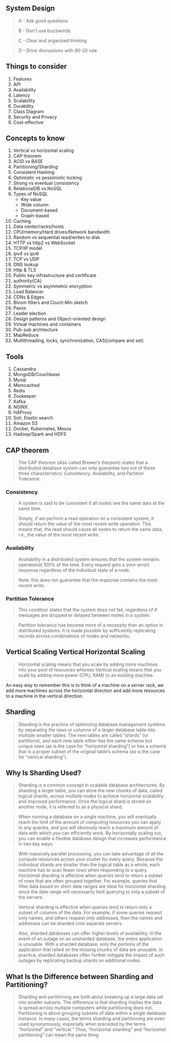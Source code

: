 ## System Design
>A - Ask good questions

>B - Don't use buzzwords

>C - Clear and organized thinking

>D - Drive discussions with 80-20 rule

## Things to consider
1. Features
2. API
3. Availability
4. Latency
5. Scalability
6. Durability
7. Class Diagram
8. Security and Privacy
9. Cost-effective

## Concepts to know
1. Vertical vs horizontal scaling
2. CAP theorem
3. ACID vs BASE
4. Partitioning/Sharding 
5. Consistent Hashing
6. Optimistic vs pessimistic locking
7. Strong vs eventual consistency
8. RelationalDB vs NoSQL
9. Types of NoSQL
     * Key value
     * Wide column
     * Document-based
     * Graph-based
10. Caching
11. Data center/racks/hosts
12. CPU/memory/Hard drives/Network bandwidth
13. Random vs sequential read/writes to disk
14. HTTP vs http2 vs WebSocket
15. TCP/IP model
16. ipv4 vs ipv6
17. TCP vs UDP
18. DNS lookup
19. Http & TLS
20. Public key infrastructure and certificate 
21. authority(CA)
22. Symmetric vs asymmetric encryption
23. Load Balancer
24. CDNs & Edges
25. Bloom filters and Count-Min sketch
26. Paxos 
27. Leader election
28. Design patterns and Object-oriented design
29. Virtual machines and containers
30. Pub-sub architecture 
31. MapReduce
32. Multithreading, locks, synchronization, CAS(compare and set)

## Tools
1. Cassandra
2. MongoDB/Couchbase
3. Mysql
4. Memcached
5. Redis
6. Zookeeper
7. Kafka
8. NGINX
9. HAProxy
8. Solr, Elastic search
9. Amazon S3
10. Docker, Kubernetes, Mesos
11. Hadoop/Spark and HDFS

## CAP theorem
>The CAP theorem (also called Brewer’s theorem) states that a distributed database system can only guarantee two out of these three characteristics: Consistency, Availability, and Partition Tolerance.

### Consistency
> A system is said to be consistent if all nodes see the same data at the same time.

> Simply, if we perform a read operation on a consistent system, it should return the value of the most recent write operation. This means that, the read should cause all nodes to return the same data, i.e., the value of the most recent write.

### Availability

> Availability in a distributed system ensures that the system remains operational 100% of the time. Every request gets a (non-error) response regardless of the individual state of a node.

>Note: this does not guarantee that the response contains the most recent write.


### Partition Tolerance

> This condition states that the system does not fail, regardless of if messages are dropped or delayed between nodes in a system.

> Partition tolerance has become more of a necessity than an option in distributed systems. It is made possible by sufficiently replicating records across combinations of nodes and networks.

## Vertical Scaling Vertical Horizontal Scaling 
> Horizontal scaling means that you scale by adding more machines into your pool of resources whereas Vertical scaling means that you scale by adding more power (CPU, RAM) to an existing machine.

An easy way to remember this is to think of a machine on a server rack, we add more machines across the horizontal direction and add more resources to a machine in the vertical direction.

## Sharding

> Sharding is the practice of optimizing database management systems by separating the rows or columns of a larger database table into multiple smaller tables. The new tables are called “shards” (or partitions), and each new table either has the same schema but unique rows (as is the case for “horizontal sharding”) or has a schema that is a proper subset of the original table’s schema (as is the case for “vertical sharding”).

## Why Is Sharding Used?

> Sharding is a common concept in scalable database architectures. By sharding a larger table, you can store the new chunks of data, called logical shards, across multiple nodes to achieve horizontal scalability and improved performance. Once the logical shard is stored on another node, it is referred to as a physical shard.

> When running a database on a single machine, you will eventually reach the limit of the amount of computing resources you can apply to any queries, and you will obviously reach a maximum amount of data with which you can efficiently work. By horizontally scaling out, you can enable a flexible database design that increases performance in two key ways:

> With massively parallel processing, you can take advantage of all the compute resources across your cluster for every query.
Because the individual shards are smaller than the logical table as a whole, each machine has to scan fewer rows when responding to a query.
Horizontal sharding is effective when queries tend to return a subset of rows that are often grouped together. For example, queries that filter data based on short date ranges are ideal for horizontal sharding since the date range will necessarily limit querying to only a subset of the servers.

> Vertical sharding is effective when queries tend to return only a subset of columns of the data. For example, if some queries request only names, and others request only addresses, then the names and addresses can be sharded onto separate servers.

> Also, sharded databases can offer higher levels of availability. In the event of an outage on an unsharded database, the entire application is unusable. With a sharded database, only the portions of the application that relied on the missing chunks of data are unusable. In practice, sharded databases often further mitigate the impact of such outages by replicating backup shards on additional nodes.

## What Is the Difference between Sharding and Partitioning?
> Sharding and partitioning are both about breaking up a large data set into smaller subsets. The difference is that sharding implies the data is spread across multiple computers while partitioning does not. Partitioning is about grouping subsets of data within a single database instance. In many cases, the terms sharding and partitioning are even used synonymously, especially when preceded by the terms “horizontal” and “vertical.” Thus, “horizontal sharding” and “horizontal partitioning” can mean the same thing.
